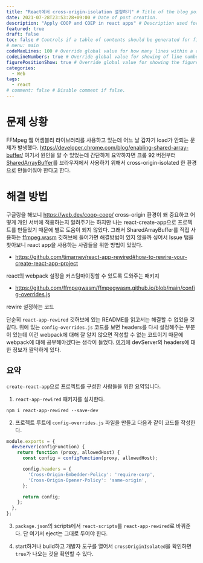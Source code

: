 ```yaml
---
title: "React에서 cross-origin-isolation 설정하기" # Title of the blog post.
date: 2021-07-28T23:53:28+09:00 # Date of post creation.
description: "Apply COOP and COEP in react apps" # Description used for search engine.
featured: true
draft: false
toc: false # Controls if a table of contents should be generated for first-level links automatically.
# menu: main
codeMaxLines: 100 # Override global value for how many lines within a code block before auto-collapsing.
codeLineNumbers: true # Override global value for showing of line numbers within code block.
figurePositionShow: true # Override global value for showing the figure label.
categories:
  - Web
tags:
  - react
# comment: false # Disable comment if false.
---
```


# 문제 상황

FFMpeg 웹 어셈블리 라이브러리를 사용하고 있는데 어느 날 갑자기 load가 안되는 문제가 발생했다.  https://developer.chrome.com/blog/enabling-shared-array-buffer/ 여기서 원인을 알 수 있었는데 간단하게 요약하자면 크롬 92 버전부터 [SharedArrayBuffer](https://developer.mozilla.org/en-US/docs/Web/JavaScript/Reference/Global_Objects/SharedArrayBuffer)를 브라우저에서 사용하기 위해서 cross-origin-isolated 한 환경으로 만들어줘야 한다고 한다.

# 해결 방법

구글링을 해보니 https://web.dev/coop-coep/ cross-origin 환경이 왜 중요하고 어떻게 개인 서버에 적용하는지 알려주기는 하지만 나는 react-create-app으로 프로젝트를 만들었기 때문에 별로 도움이 되지 않았다. 그래서 SharedArrayBuffer를 직접 사용하는 [ffmpeg.wasm](https://github.com/ffmpegwasm/ffmpeg.wasm) 깃허브에 들어가면 해결방법이 있지 않을까 싶어서 Issue 탭을 찾아보니 react app을 사용하는 사람들을 위한 방법이 있었다. 

- https://github.com/timarney/react-app-rewired#how-to-rewire-your-create-react-app-project

react의 webpack 설정을 커스텀마이징할 수 있도록 도와주는 패키지

- https://github.com/ffmpegwasm/ffmpegwasm.github.io/blob/main/config-overrides.js

rewire 설정하는 코드

단순히 `react-app-rewired` 깃허브에 있는 README를 읽고서는 해결할 수 없었을 것 같다. 위에 있는 `config-overrides.js` 코드를 보면 headers를 다시 설정해주는 부분이 있는데 이건 webpack에 대해 잘 알지 않으면 작성할 수 없는 코드이기 때문에 webpack에 대해 공부해야겠다는 생각이 들었다. [여기](https://webpack.js.org/configuration/dev-server/#devserverheaders-)에 devServer의 headers에 대한 정보가 짤막하게 있다.




## 요약

`create-react-app`으로 프로젝트를 구성한 사람들을 위한 요약입니다.

1. `react-app-rewired` 패키지를 설치한다.

`npm i react-app-rewired --save-dev`

2. 프로젝트 루트에 `config-overrides.js` 파일을 만들고 다음과 같이 코드를 작성한다.

```javascript
module.exports = {
  devServer(configFunction) {
    return function (proxy, allowedHost) {
      const config = configFunction(proxy, allowedHost);

      config.headers = {
        'Cross-Origin-Embedder-Policy': 'require-corp',
        'Cross-Origin-Opener-Policy': 'same-origin',
      };

      return config;
    };
  },
};

```

3. `package.json`의 scripts에서 `react-scripts`를 `react-app-rewired`로 바꿔준다. 단 여기서 eject는 그대로 두어야 한다.

4. start하거나 build하고 개발자 도구를 열어서 `crossOriginIsolated`을 확인하면 `true`가 나오는 것을 확인할 수 있다.